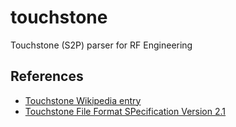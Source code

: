 # touchstone

Touchstone (S2P) parser for RF Engineering

## References

- [Touchstone Wikipedia entry](https://en.wikipedia.org/wiki/Touchstone_file)
- [Touchstone File Format SPecification Version 2.1](https://ibis.org/touchstone_ver2.1/touchstone_ver2_1.pdf)
